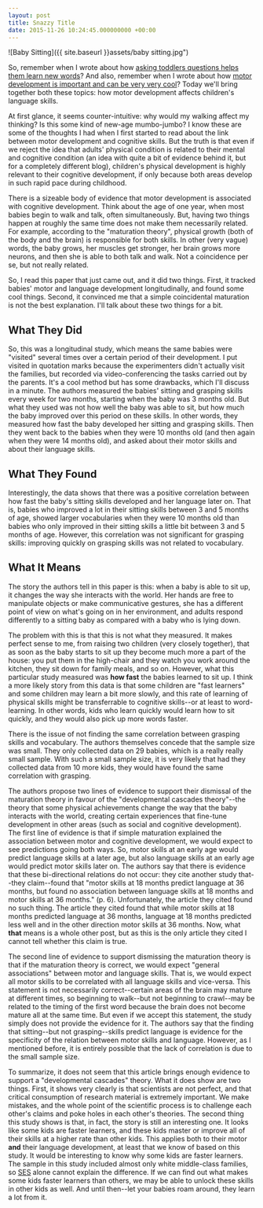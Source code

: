 ```yaml
---
layout: post
title: Snazzy Title
date: 2015-11-26 10:24:45.000000000 +00:00
---
```

![Baby Sitting]({{ site.baseurl }}assets/baby sitting.jpg")



So, remember when I wrote about how [asking toddlers questions helps them learn new words](https://galpod.com/keep-asking-questions)? And also, remember when I wrote about how [motor development is important and can be very very cool](https://galpod.com/gender-bias-mothers-do-it-too)? Today we'll bring together both these topics: how motor development affects children's language skills.

At first glance, it seems counter-intuitive: why would my walking affect my thinking? Is this some kind of new-age mumbo-jumbo? I know these are some of the thoughts I had when I first started to read about the link between motor development and cognitive skills. But the truth is that even if we reject the idea that adults' physical condition is related to their mental and cognitive condition (an idea with quite a bit of evidence behind it, but for a completely different blog), children's physical development is highly relevant to their cognitive development, if only because both areas develop in such rapid pace during childhood.

There is a sizeable body of evidence that motor development is associated with cognitive development. Think about the age of one year, when most babies begin to walk and talk, often simultaneously. But, having two things happen at roughly the same time does not make them necessarily related. For example, according to the "maturation theory", physical growth (both of the body and the brain) is responsible for both skills. In other (very vague) words, the baby grows, her muscles get stronger, her brain grows more neurons, and then she is able to both talk and walk. Not a coincidence per se, but not really related.

So, I read this paper that just came out, and it did two things. First, it tracked babies' motor and language development longitudinally, and found some cool things. Second, it convinced me that a simple coincidental maturation is not the best explanation. I'll talk about these two things for a bit.

## What They Did
So, this was a longitudinal study, which means the same babies were "visited" several times over a certain period of their development. I put visited in quotation marks because the experimenters didn't actually visit the families, but recorded via video-conferencing the tasks carried out by the parents. It's a cool method but has some drawbacks, which I'll discuss in a minute. The authors measured the babies' sitting and grasping skills every week for two months, starting when the baby was 3 months old. But what they used was not how well the baby was able to sit, but how much the baby improved over this period on these skills. In other words, they measured how fast the baby developed her sitting and grasping skills. Then they went back to the babies when they were 10 months old (and then again when they were 14 months old), and asked about their motor skills and about their language skills.

## What They Found
Interestingly, the data shows that there was a positive correlation between how fast the baby's sitting skills developed and her language later on. That is, babies who improved a lot in their sitting skills between 3 and 5 months of age, showed larger vocabularies when they were 10 months old than babies who only improved in their sitting skills a little bit between 3 and 5 months of age. However, this correlation was not significant for grasping skills: improving quickly on grasping skills was not related to vocabulary.

## What It Means
The story the authors tell in this paper is this: when a baby is able to sit up, it changes the way she interacts with the world. Her hands are free to manipulate objects or make communicative gestures, she has a different point of view on what's going on in her environment, and adults respond differently to a sitting baby as compared with a baby who is lying down.

The problem with this is that this is not what they measured. It makes perfect sense to me, from raising two children (very closely together), that as soon as the baby starts to sit up they become much more a part of the house: you put them in the high-chair and they watch you work around the kitchen, they sit down for family meals, and so on. However, what this particular study measured was **how fast** the babies learned to sit up. I think a more likely story from this data is that some children are "fast learners" and some children may learn a bit more slowly, and this rate of learning of physical skills might be transferrable to cognitive skills--or at least to word-learning. In other words, kids who learn quickly would learn how to sit quickly, and they would also pick up more words faster.

There is the issue of not finding the same correlation between grasping skills and vocabulary. The authors themselves concede that the sample size was small. They only collected data on 29 babies, which is a really really small sample. With such a small sample size, it is very likely that had they collected data from 10 more kids, they would have found the same correlation with grasping.

The authors propose two lines of evidence to support their dismissal of the maturation theory in favour of the "developmental cascades theory"--the theory that some physical achievements change the way that the baby interacts with the world, creating certain experiences that fine-tune development in other areas (such as social and cognitive development). The first line of evidence is that if simple maturation explained the association between motor and cognitive development, we would expect to see predictions going both ways. So, motor skills at an early age would predict language skills at a later age, but also language skills at an early age would predict motor skills later on. The authors say that there is evidence that these bi-directional relations do not occur: they cite another study that--they claim--found that "motor skills at 18 months predict language at 36 months, but found no association between language skills at 18 months and motor skills at 36 months." (p. 6). Unfortunately, the article they cited found no such thing. The article they cited found that while motor skills at 18 months predicted language at 36 months, language at 18 months predicted less well and in the other direction motor skills at 36 months. Now, what **that** means is a whole other post, but as this is the only article they cited I cannot tell whether this claim is true.

The second line of evidence to support dismissing the maturation theory is that if the maturation theory is correct, we would expect "general associations" between motor and language skills. That is, we would expect all motor skills to be correlated with all language skills and vice-versa. This statement is not necessarily correct--certain areas of the brain may mature at different times, so beginning to walk--but not beginning to crawl--may be related to the timing of the first word because the brain does not become mature all at the same time. But even if we accept this statement, the study simply does not provide the evidence for it. The authors say that the finding that sitting--but not grasping--skills predict language is evidence for the specificity of the relation between motor skills and language. However, as I mentioned before, it is entirely possible that the lack of correlation is due to the small sample size.

To summarize, it does not seem that this article brings enough evidence to support a "developmental cascades" theory. What it does show are two things. First, it shows very clearly is that scientists are not perfect, and that critical consumption of research material is extremely important. We make mistakes, and the whole point of the scientific process is to challenge each other's claims and poke holes in each other's theories. The second thing this study shows is that, in fact, the story is still an interesting one. It looks like some kids are faster learners, and these kids master or improve all of their skills at a higher rate than other kids. This applies both to their motor **and** their language development, at least that we know of based on this study. It would be interesting to know why some kids are faster learners. The sample in this study included almost only white middle-class families, so [SES](http://galpod.com/glossary#ses) alone cannot explain the difference. If we can find out what makes some kids faster learners than others, we may be able to unlock these skills in other kids as well. And until then--let your babies roam around, they learn a lot from it.    
